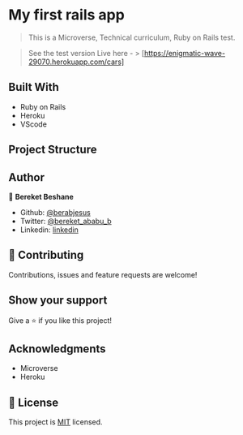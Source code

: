 # My first rails app
> This is a Microverse, Technical curriculum, Ruby on Rails test.

> See the test version Live here - > [https://enigmatic-wave-29070.herokuapp.com/cars]
## Built With

- Ruby on Rails
- Heroku
- VScode

## Project Structure

## Author

👤 **Bereket Beshane**

- Github: [@berabjesus](https://github.com/Berabjesus)
- Twitter: [@bereket_ababu_b](https://twitter.com/bereket_ababu_b)
- Linkedin: [linkedin](https://www.linkedin.com/in/bereket-beshane-a1b75a1a9/)

## 🤝 Contributing

Contributions, issues and feature requests are welcome!

## Show your support

Give a ⭐️ if you like this project!

## Acknowledgments

- Microverse
- Heroku
## 📝 License

This project is [MIT](LICENSE) licensed.
